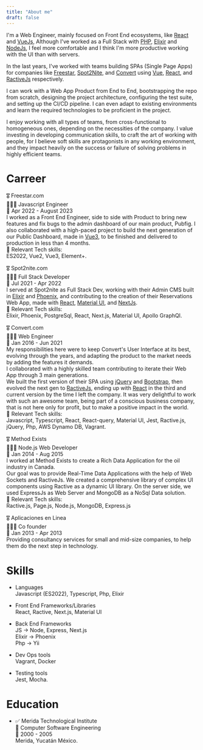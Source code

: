 ```yaml
---
title: "About me"
draft: false
---
```


I'm a Web Engineer, mainly focused on Front End ecosystems, like [React](https://react.dev/) and [VueJs](https://vuejs.org/), Although I've worked as a Full Stack with [PHP](https://www.php.net/), [Elixir](https://elixir-lang.org/) and [NodeJs](https://nodejs.org/en), I feel more comfortable and I think I'm more productive working with the UI than with servers.

In the last years, I've worked with teams building SPAs (Single Page Apps) for companies like [Freestar](https://freestar.com/), [Spot2Nite](https://www.spot2nite.com/), and [Convert](https://www.convert.com/) using [Vue](https://vuejs.org/), [React](https://react.dev/), and [RactiveJs](https://ractive.js.org/) respectively.

I can work with a Web App Product from End to End, bootstrapping the repo from scratch, designing the project architecture, configuring the test suite, and setting up the CI/CD pipeline. I can even adapt to existing environments and learn the required technologies to be proficient in the project.

I enjoy working with all types of teams, from cross-functional to homogeneous ones, depending on the necessities of the company. I value investing in developing communication skills, to craft the art of working with people, for I believe soft skills are protagonists in any working environment, and they impact heavily on the success or failure of solving problems in highly efficient teams.


# Carreer

🎖️ Freestar.com  
👨🏽‍✈️ Javascript Engineer  
📅 Apr 2022 - August 2023  
I worked as a Front End Engineer, side to side with Product to bring new features and fix bugs to the admin dashboard of our main product, Pubfig. I also collaborated with a high-paced project to build the next generation of our Public Dashboard, made in [Vue3](https://vuejs.org/), to be finished and delivered to production in less than 4 months.  
🚀 Relevant Tech skills:   
ES2022, Vue2, Vue3, Element+.  

🎖️ Spot2nite.com  
👨🏽‍✈️ Full Stack Developer  
📅 Jul 2021 - Apr 2022  
I served at Spot2nite as Full Stack Dev, working with their Admin CMS built in [Elixir](https://elixir-lang.org/) and [Phoenix](https://www.phoenixframework.org/), and contributing to the creation of their Reservations Web App, made with [React](https://react.dev), [Material UI](https://mui.com/), and [NextJs](https://nextjs.org/).  
🚀 Relevant Tech skills:   
Elixir, Phoenix, PostgreSql, React, Next.js, Material UI, Apollo GraphQl.  

🎖️ Convert.com  
👨🏽‍✈️ Web Engineer  
📅 Jan 2016 - Jun 2021  
My responsibilities here were to keep Convert's User Interface at its best, evolving through the years, and adapting the product to the market needs by adding the features it demands.  
I collaborated with a highly skilled team contributing to iterate their Web App through 3 main generations.  
We built the first version of their SPA using [jQuery](https://jquery.com/) and [Bootstrap](https://getbootstrap.com/), then evolved the next gen to [RactiveJs](https://ractive.js.org), ending up with [React](https://react.dev) in the third and current version by the time I left the company.
It was very delightful to work with such an awesome team, being part of a conscious business company, that is not here only for profit, but to make a positive impact in the world.  
🚀 Relevant Tech skills:   
Javascript, Typescript, React, React-query, Material UI, Jest, Ractive.js, jQuery, Php, AWS Dynamo DB, Vagrant.  

🎖️ Method Exists  
👨🏽‍✈️ Node.js Web Developer  
📅 Jan 2014 - Aug 2015  
I worked at Method Exists to create a Rich Data Application for the oil industry in Canada.  
Our goal was to provide Real-Time Data Applications with the help of Web Sockets and RactiveJs. We created a comprehensive library of complex UI components using Ractive as a dynamic UI library. On the server side, we used ExpressJs as Web Server and MongoDB as a NoSql Data solution.  
🚀 Relevant Tech skills:   
Ractive.js, Page.js, Node.js, MongoDB, Express.js  

🎖️ Aplicaciones en Linea  
👨🏽‍✈️ Co founder  
📅 Jan 2013 - Apr 2013  
Providing consultancy services for small and mid-size companies, to help them do the next step in technology.

# Skills

- Languages  
  Javascript (ES2022), Typescript, Php, Elixir

- Front End Frameworks/Libraries  
  React, Ractive, Next.js, Material UI

- Back End Frameworks   
  JS -> Node, Express, Next.js  
  Elixir -> Phoenix  
  Php -> Yii  

- Dev Ops tools  
  Vagrant, Docker  

- Testing tools  
  Jest, Mocha.  

# Education

- ✅ Merida Technological Institute  
  🏅 Computer Software Engineering  
  📅 2000 - 2005  
  Merida, Yucatán México.